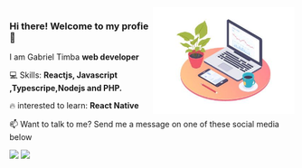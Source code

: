 
<img align="right" src="https://raw.githubusercontent.com/GabrielTimba/GabrielTimba/master/img/workplace.jpeg" width="250"/>

### Hi there! Welcome to my profie 👋
<p align="left">
  I am Gabriel Timba <strong>web developer</strong>
</p>

<p align="left">
  💻 Skills: <strong>Reactjs, Javascript ,Typescripe,Nodejs and PHP.</strong>
</p>

<p align="left">
  🔥 interested to learn: <strong>React Native</strong>
</p>

<p align="left">
📫  Want to talk to me? Send me a message on one of these social media below
</p>

<p align="left">
<a href="mailto:gabrieltimba99@gmail.com" alt="Gmail">
<img src="https://img.shields.io/badge/-gabrieltimba99@gmail.com-e34c41?style=flat-square&labelColor=e34c41&logo=gmail&logoColor=white" /></a>
  
<a href="https://www.linkedin.com/in/gabriel-timba-a78043183/">
<img src="https://img.shields.io/badge/GabrielTimba-blue?style=flat-square&logo=linkedin&labelColor=blue" /></a>
  
 </p>


